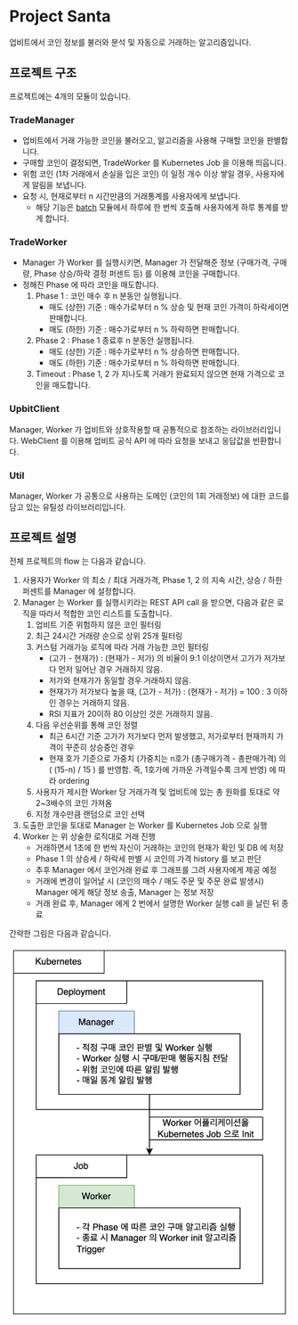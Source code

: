 # Project Santa

업비트에서 코인 정보를 불러와 분석 및 자동으로 거래하는 알고리즘입니다.

## 프로젝트 구조

프로젝트에는 4개의 모듈이 있습니다.

### TradeManager
   - 업비트에서 거래 가능한 코인을 불러오고, 알고리즘을 사용해 구매할 코인을 판별합니다.
   - 구매할 코인이 결정되면, TradeWorker 를 Kubernetes Job 을 이용해 띄웁니다.
   - 위험 코인 (1차 거래에서 손실을 입은 코인) 이 일정 개수 이상 쌓일 경우, 사용자에게 알림을 보냅니다.
   - 요청 시, 현재로부터 n 시간만큼의 거래통계를 사용자에게 보냅니다.
     - 해당 기능은 [batch](https://github.com/lutergs-dev/backend-batch) 모듈에서 하루에 한 번씩 호출해 사용자에게 하루 통계를 받게 합니다.

### TradeWorker
   - Manager 가 Worker 를 실행시키면, Manager 가 전달해준 정보 (구매가격, 구매량, Phase 상승/하락 결정 퍼센트 등) 를 이용해 코인을 구매합니다.
   - 정해진 Phase 에 따라 코인을 매도합니다.
     1. Phase 1 : 코인 매수 후 n 분동안 실행됩니다.
         - 매도 (상한) 기준 : 매수가로부터 n % 상승 및 현재 코인 가격이 하락세이면 판매합니다.
         - 매도 (하한) 기준 : 매수가로부터 n % 하락하면 판매합니다.
     2. Phase 2 : Phase 1 종료후 n 분동안 실행됩니다.
         - 매도 (상한) 기준 : 매수가로부터 n % 상승하면 판매합니다.
         - 매도 (하한) 기준 : 매수가로부터 n % 하락하면 판매합니다.
     3. Timeout : Phase 1, 2 가 지나도록 거래가 완료되지 않으면 현재 가격으로 코인을 매도합니다.

### UpbitClient
Manager, Worker 가 업비트와 상호작용할 때 공통적으로 참조하는 라이브러리입니다. WebClient 를 이용해 업비트 공식 API 에 따라 요청을 보내고 응답값을 반환합니다.

### Util
Manager, Worker 가 공통으로 사용하는 도메인 (코인의 1회 거래정보) 에 대한 코드를 담고 있는 유틸성 라이브러리입니다.

## 프로젝트 설명

전체 프로젝트의 flow 는 다음과 같습니다.

1. 사용자가 Worker 의 최소 / 최대 거래가격, Phase 1, 2 의 지속 시간, 상승 / 하한 퍼센트를 Manager 에 설정합니다.
2. Manager 는 Worker 를 실행시키라는 REST API call 을 받으면, 다음과 같은 로직을 따라서 적합한 코인 리스트를 도출합니다.
   1. 업비트 기준 위험하지 않은 코인 필터링
   2. 최근 24시간 거래량 순으로 상위 25개 필터링
   3. 커스텀 거래가능 로직에 따라 거래 가능한 코인 필터링
      - (고가 - 현재가) : (현재가 - 저가) 의 비율이 9:1 이상이면서 고가가 저가보다 먼저 일어난 경우 거래하지 않음.
      - 저가와 현재가가 동일할 경우 거래하지 않음.
      - 현재가가 저가보다 높을 때, (고가 - 저가) : (현재가 - 저가) = 100 : 3 이하인 경우는 거래하지 않음.
      - RSI 지표가 20이하 80 이상인 것은 거래하지 않음.
   4. 다음 우선순위를 통해 코인 정렬
      - 최근 6시간 기준 고가가 저가보다 먼저 발생했고, 저가로부터 현재까지 가격이 꾸준히 상승중인 경우
      - 현재 호가 기준으로 가중치 (가중치는 n호가 (총구매가격 - 총판매가격) 의 ( (15-n) / 15 ) 를 반영함. 즉, 1호가에 가까운 가격일수록 크게 반영) 에 따라 ordering
   5. 사용자가 제시한 Worker 당 거래가격 및 업비트에 있는 총 원화를 토대로 약 2~3배수의 코인 가져옴
   6. 지정 개수만큼 랜덤으로 코인 선택
3. 도출한 코인을 토대로 Manager 는 Worker 를 Kubernetes Job 으로 실행
4. Worker 는 위 상술한 로직대로 거래 진행
   - 거래하면서 1초에 한 번씩 자신이 거래하는 코인의 현재가 확인 및 DB 에 저장
   - Phase 1 의 상승세 / 하락세 판별 시 코인의 가격 history 를 보고 판단
   - 추후 Manager 에서 코인거래 완료 후 그래프를 그려 사용자에게 제공 예정
   - 거래에 변경이 일어날 시 (코인의 매수 / 매도 주문 및 주문 완료 발생시) Manager 에게 해당 정보 송출, Manager 는 정보 저장
   - 거래 완료 후, Manager 에게 2 번에서 설명한 Worker 실행 call 을 날린 뒤 종료

간략한 그림은 다음과 같습니다.

![README.png](README.png)


